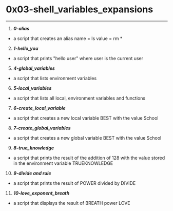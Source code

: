 # 0x03-shell_variables_expansions
---

1. ***0-alias***
- a script that creates an alias name = ls value = rm *

2. ***1-hello_you***
- a script that prints "hello user" where user is the current user

5. ***4-global_variables***
- a script that lists environment variables

6. ***5-local_variables***
- a script that lists all local, environment variables and functions

7. ***6-create_local_variable***
- a script that creates a new local variable BEST with the value School

8. ***7-create_global_variables***
- a script that creates a new global variable BEST with the value School

9. ***8-true_knowledge***
- a script that prints the result of the addition of 128 with the value stored in the environment variable TRUEKNOWLEDGE

10. ***9-divide and rule***
- a script that prints the result of POWER divided by DIVIDE

11. ***10-love_exponent_breath***
- a script that displays the result of BREATH power LOVE
